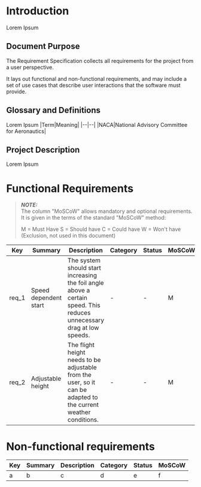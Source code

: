# Introduction
Lorem Ipsum

## Document Purpose
The Requirement Specification collects all requirements for the project from a user perspective.  

It lays out functional and non-functional requirements, and may include a set of use cases that describe user interactions that the software must provide.

## Glossary and Definitions
Lorem Ipsum
|Term|Meaning|
|--|--|
|NACA|National Advisory Committee for Aeronautics|

## Project Description
Lorem Ipsum

# Functional Requirements
> **_NOTE:_**  
> The column "MoSCoW" allows mandatory and optional requirements. It is given in the terms of the standard "MoSCoW" method:
>
>    M = Must Have
>    S = Should have
>    C = Could have
>    W = Won't have (Exclusion, not used in this document)


| Key | Summary | Description | Category | Status | MoSCoW |
| -- | -- | -- | -- | -- | -- |
| req_1 | Speed dependent start | The system should start increasing the foil angle above a certain speed. This reduces unnecessary drag at low speeds. | - | - | M |
| req_2 | Adjustable height | The flight height needs to be adjustable from the user, so it can be adapted to the current weather conditions. | - | - | M |


# Non-functional requirements

| Key | Summary | Description | Category | Status | MoSCoW |
| -- | -- | -- | -- | -- | -- |
| a | b | c | d | e | f |
